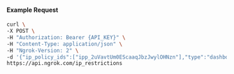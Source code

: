 <!-- Code generated for API Clients. DO NOT EDIT. -->

#### Example Request

```bash
curl \
-X POST \
-H "Authorization: Bearer {API_KEY}" \
-H "Content-Type: application/json" \
-H "Ngrok-Version: 2" \
-d '{"ip_policy_ids":["ipp_2uVavtUm0EScaaqJbzJwylOHNzn"],"type":"dashboard"}' \
https://api.ngrok.com/ip_restrictions
```
